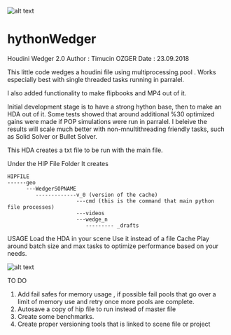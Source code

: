 
![alt text](https://github.com/tricecold/hythonWedger/blob/master/wedger2.jpg)


# hythonWedger
Houdini Wedger 2.0
Author :   Timucin OZGER
Date   :   23.09.2018


This little code wedges a houdini file using multiprocessing.pool . Works especially best with single threaded tasks running in parralel.

I also added functionality to make flipbooks and MP4 out of it.

Initial development stage is to have a strong hython base, then to make an HDA out of it.
Some tests showed that around additional %30 optimized gains were made if POP simulations were run in parralel. I beleive the results will scale much better with non-mnultithreading friendly tasks, such as Solid Solver or Bullet Solver.

This HDA creates a txt file to be run with the main file.

Under the HIP File Folder It creates 
```
HIPFILE
------geo
      ---WedgerSOPNAME
         -------------v_0 (version of the cache)
                      ---cmd (this is the command that main python file processes)
                      ---videos
                      ---wedge_n
                         --------- _drafts
```
             
USAGE
Load the HDA in your scene
Use it instead of a file Cache
Play around batch size and max tasks to optimize performance based on your needs.

![alt text](https://github.com/tricecold/hythonWedger/blob/master/ProgressReport.jpg)

TO DO
1) Add fail safes for memory usage , if possible fail pools that go over a limit of memory use and retry once more pools are complete.
2) Autosave a copy of hip file to run instead of master file
3) Create some benchmarks.
4) Create proper versioning tools that is linked to scene file or project





